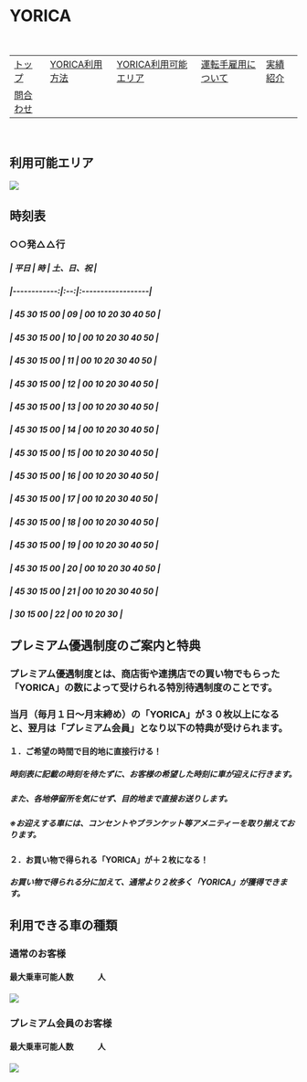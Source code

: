 # YORICA  
  
  <table>
<tr>
  <td><a href = "https://1625050744.github.io/BGroup/index.html">トップ</a><br></td>
  <td><a href = ".html">YORICA利用方法</a><br></td>
  <td><a href = "https://16-2505-020-7.github.io/YORICA/TimeTable.html">YORICA利用可能エリア</a><br></td>
  <td><a href = "https://kodai1221.github.io/employment/index.html">運転手雇用について</a><br></td>
  <td><a href = "https://16-2505-0468.github.io/w046ff/dandai.html">実績紹介</a><br></td><br>
</tr>
<tr>
  <td><a href = "hoby.html">問合わせ</a><br></td>
</tr>
</table><br>
  
## 利用可能エリア  
![](/YORICA/zu.png)  
  
## 時刻表  
  
### ○○発△△行  
##### |     平日    | 時 |     土、日、祝     |  
##### |------------:|:--:|:------------------|  
##### | 45 30 15 00 | 09 | 00 10 20 30 40 50 |  
##### | 45 30 15 00 | 10 | 00 10 20 30 40 50 |  
##### | 45 30 15 00 | 11 | 00 10 20 30 40 50 |  
##### | 45 30 15 00 | 12 | 00 10 20 30 40 50 |  
##### | 45 30 15 00 | 13 | 00 10 20 30 40 50 |  
##### | 45 30 15 00 | 14 | 00 10 20 30 40 50 |  
##### | 45 30 15 00 | 15 | 00 10 20 30 40 50 |  
##### | 45 30 15 00 | 16 | 00 10 20 30 40 50 |  
##### | 45 30 15 00 | 17 | 00 10 20 30 40 50 |  
##### | 45 30 15 00 | 18 | 00 10 20 30 40 50 |  
##### | 45 30 15 00 | 19 | 00 10 20 30 40 50 |  
##### | 45 30 15 00 | 20 | 00 10 20 30 40 50 |  
##### | 45 30 15 00 | 21 | 00 10 20 30 40 50 |  
##### |    30 15 00 | 22 | 00 10 20 30       |  
  
  
  
  
## プレミアム優遇制度のご案内と特典  
  
### プレミアム優遇制度とは、商店街や連携店での買い物でもらった「YORICA」の数によって受けられる特別待遇制度のことです。  
### 当月（毎月１日～月末締め）の「YORICA」が３０枚以上になると、翌月は「プレミアム会員」となり以下の特典が受けられます。  
  
#### １．ご希望の時間で目的地に直接行ける！  
#####   時刻表に記載の時刻を待たずに、お客様の希望した時刻に車が迎えに行きます。  
#####   また、各地停留所を気にせず、目的地まで直接お送りします。
#####   ※お迎えする車には、コンセントやブランケット等アメニティーを取り揃えております。
  
#### ２．お買い物で得られる「YORICA」が＋２枚になる！  
#####   お買い物で得られる分に加えて、通常より２枚多く「YORICA」が獲得できます。  
  
  
  
  
## 利用できる車の種類  
  
### 通常のお客様  
#### 最大乗車可能人数　　　人  
#### 
![](/YORICA/car.jpg)  
  
### プレミアム会員のお客様  
#### 最大乗車可能人数　　　人
####   
![](/YORICA/highcar.png)  
  
  
  
